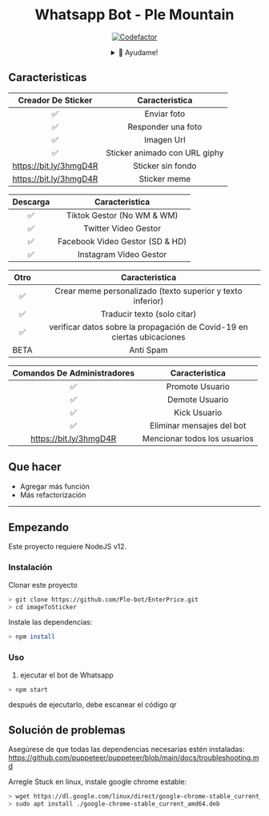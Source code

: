 <div align="center">
 
# Whatsapp Bot - Ple Mountain
[![Codefactor](https://www.codefactor.io/repository/github/yogasakti/imagetosticker/badge)](https://www.codefactor.io/repository/github/yogasakti/imagetosticker)
<details>
 <summary>🥟 Ayudame!</summary>

 [Facebook](https://www.facebook.com/PleMountain/)
 
 [Twitter](https://twitter.com/PleMountain)
 
 [WhatsApp](wa.me/16677777779)
 
</details>
</div>



## Caracteristicas

| Creador De Sticker |                Caracteristica           |
| :-----------: | :--------------------------------: |
|       ✅       | Enviar foto         |
|       ✅       | Responder una foto                    |
|       ✅       | Imagen Url                        |
|       ✅       | Sticker animado con URL giphy |
|       https://bit.ly/3hmgD4R       | Sticker sin fondo       |
|       https://bit.ly/3hmgD4R       | Sticker meme      |


| Descarga |                     Caracteristica                |
| :------------: | :---------------------------------------------: |
|       ✅        |   Tiktok Gestor (No WM & WM)              |
|       ✅        |   Twitter Video Gestor                    |
|       ✅        |   Facebook Video Gestor (SD & HD)         |
|       ✅      |   Instagram Video Gestor                  |


| Otro  |                     Caracteristica                     |
| :------------: | :---------------------------------------------: |
|       ✅        |   Crear meme personalizado (texto superior y texto inferior)  |
|       ✅        |   Traducir texto (solo citar)                 |
|       ✅        |   verificar datos sobre la propagación de Covid-19 en ciertas ubicaciones|
|      BETA        |   Anti Spam                                   |


| Comandos De Administradores  |                     Caracteristica                     |
| :------------: | :---------------------------------------------: |
|       ✅        |   Promote Usuario                  |
|       ✅        |   Demote Usuario                   |
|       ✅        |   Kick Usuario                     |
|       ✅        |   Eliminar mensajes del bot            |
|       https://bit.ly/3hmgD4R        |   Mencionar todos los usuarios      |

## Que hacer
 - Agregar más función
 - Más refactorización
 
---

## Empezando

Este proyecto requiere NodeJS v12.

### Instalación
Clonar este proyecto

```bash
> git clone https://github.com/Ple-bot/EnterPrice.git
> cd imageToSticker
```

Instale las dependencias:

```bash
> npm install
```

### Uso
1. ejecutar el bot de Whatsapp

```bash
> npm start
```

después de ejecutarlo, debe escanear el código qr

## Solución de problemas
Asegúrese de que todas las dependencias necesarias estén instaladas: https://github.com/puppeteer/puppeteer/blob/main/docs/troubleshooting.md

Arregle Stuck en linux, instale google chrome estable: 
```bash
> wget https://dl.google.com/linux/direct/google-chrome-stable_current_amd64.deb
> sudo apt install ./google-chrome-stable_current_amd64.deb
```
